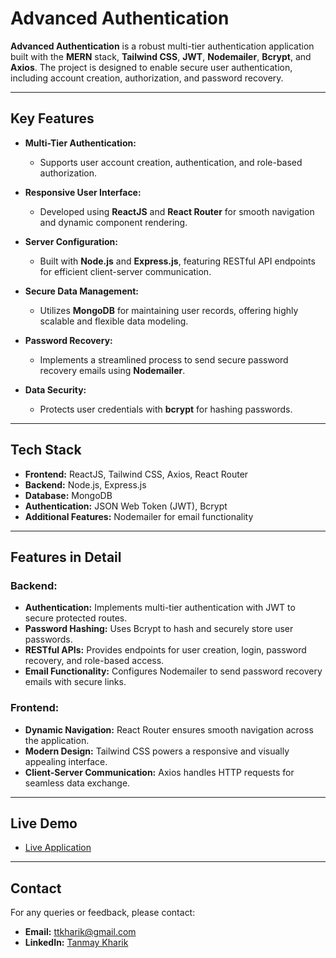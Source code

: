 # Advanced Authentication

**Advanced Authentication** is a robust multi-tier authentication application built with the **MERN** stack, **Tailwind CSS**, **JWT**, **Nodemailer**, **Bcrypt**, and **Axios**. The project is designed to enable secure user authentication, including account creation, authorization, and password recovery.

---

## Key Features

- **Multi-Tier Authentication:**
  - Supports user account creation, authentication, and role-based authorization.

- **Responsive User Interface:**
  - Developed using **ReactJS** and **React Router** for smooth navigation and dynamic component rendering.

- **Server Configuration:**
  - Built with **Node.js** and **Express.js**, featuring RESTful API endpoints for efficient client-server communication.

- **Secure Data Management:**
  - Utilizes **MongoDB** for maintaining user records, offering highly scalable and flexible data modeling.

- **Password Recovery:**
  - Implements a streamlined process to send secure password recovery emails using **Nodemailer**.

- **Data Security:**
  - Protects user credentials with **bcrypt** for hashing passwords.

---

## Tech Stack

- **Frontend:** ReactJS, Tailwind CSS, Axios, React Router
- **Backend:** Node.js, Express.js
- **Database:** MongoDB
- **Authentication:** JSON Web Token (JWT), Bcrypt
- **Additional Features:** Nodemailer for email functionality

---

## Features in Detail

### Backend:
- **Authentication:** Implements multi-tier authentication with JWT to secure protected routes.
- **Password Hashing:** Uses Bcrypt to hash and securely store user passwords.
- **RESTful APIs:** Provides endpoints for user creation, login, password recovery, and role-based access.
- **Email Functionality:** Configures Nodemailer to send password recovery emails with secure links.

### Frontend:
- **Dynamic Navigation:** React Router ensures smooth navigation across the application.
- **Modern Design:** Tailwind CSS powers a responsive and visually appealing interface.
- **Client-Server Communication:** Axios handles HTTP requests for seamless data exchange.

---

## Live Demo
- [Live Application](https://advancedauthentication.netlify.app/login)

---

## Contact
For any queries or feedback, please contact:
- **Email:** [ttkharik@gmail.com](mailto:ttkharik@gmail.com)
- **LinkedIn:** [Tanmay Kharik](https://www.linkedin.com/in/tanmaykharik/)

